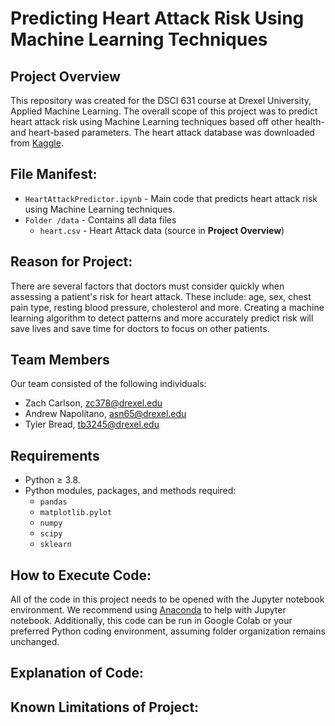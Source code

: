 
# Predicting Heart Attack Risk Using Machine Learning Techniques

## Project Overview

This repository was created for the DSCI 631 course at Drexel University, Applied Machine Learning. The overall scope of this project was to predict heart attack risk using Machine Learning techniques based off other health- and heart-based parameters.  The heart attack database was downloaded from [Kaggle](https://www.kaggle.com/rashikrahmanpritom/heart-attack-analysis-prediction-dataset).

## File Manifest: 

- `HeartAttackPredictor.ipynb` - Main code that predicts heart attack risk using Machine Learning techniques.
- `Folder /data` - Contains all data files 
  - `heart.csv` - Heart Attack data (source in **Project Overview**)

## Reason for Project:
There are several factors that doctors must consider quickly when assessing a patient's risk for heart attack.  These include: age, sex, chest pain type, resting blood pressure, cholesterol and more.  Creating a machine learning algorithm to detect patterns and more accurately predict risk will save lives and save time for doctors to focus on other patients.

## Team Members

Our team consisted of the following individuals: 

- Zach Carlson, zc378@drexel.edu
- Andrew Napolitano, asn65@drexel.edu
- Tyler Bread, tb3245@drexel.edu

## Requirements
- Python ≥ 3.8. 
- Python modules, packages, and methods required: 
    - `pandas`
    - `matplotlib.pylot`
    - `numpy`
    - `scipy`
    - `sklearn`

## How to Execute Code: 

All of the code in this project needs to be opened with the Jupyter notebook environment. We recommend using [Anaconda](https://www.anaconda.com/products/individual) to help with Jupyter notebook.  Additionally, this code can be run in Google Colab or your preferred Python coding environment, assuming folder organization remains unchanged.

## Explanation of Code: 

## Known Limitations of Project:
